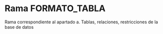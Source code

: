 # Rama FORMATO_TABLA

Rama correspondiente al apartado a. Tablas, relaciones, restricciones de la base de datos
